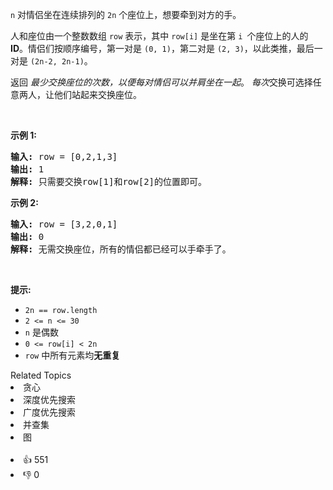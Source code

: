 <p><code>n</code> 对情侣坐在连续排列的 <code>2n</code>&nbsp;个座位上，想要牵到对方的手。</p>

<p>人和座位由一个整数数组 <code>row</code> 表示，其中 <code>row[i]</code> 是坐在第 <code>i </code>个座位上的人的 <strong>ID</strong>。情侣们按顺序编号，第一对是&nbsp;<code>(0, 1)</code>，第二对是&nbsp;<code>(2, 3)</code>，以此类推，最后一对是&nbsp;<code>(2n-2, 2n-1)</code>。</p>

<p>返回 <em>最少交换座位的次数，以便每对情侣可以并肩坐在一起</em>。 <i>每次</i>交换可选择任意两人，让他们站起来交换座位。</p>

<p>&nbsp;</p>

<p><strong>示例 1:</strong></p>

<pre>
<strong>输入:</strong> row = [0,2,1,3]
<strong>输出:</strong> 1
<strong>解释:</strong> 只需要交换row[1]和row[2]的位置即可。
</pre>

<p><strong>示例 2:</strong></p>

<pre>
<strong>输入:</strong> row = [3,2,0,1]
<strong>输出:</strong> 0
<strong>解释:</strong> 无需交换座位，所有的情侣都已经可以手牵手了。
</pre>

<p>&nbsp;</p>

<p><strong>提示:</strong></p>

<ul> 
 <li><code>2n == row.length</code></li> 
 <li><code>2 &lt;= n &lt;= 30</code></li> 
 <li><code>n</code>&nbsp;是偶数</li> 
 <li><code>0 &lt;= row[i] &lt; 2n</code></li> 
 <li><code>row</code>&nbsp;中所有元素均<strong>无重复</strong></li> 
</ul>

<div><div>Related Topics</div><div><li>贪心</li><li>深度优先搜索</li><li>广度优先搜索</li><li>并查集</li><li>图</li></div></div><br><div><li>👍 551</li><li>👎 0</li></div>